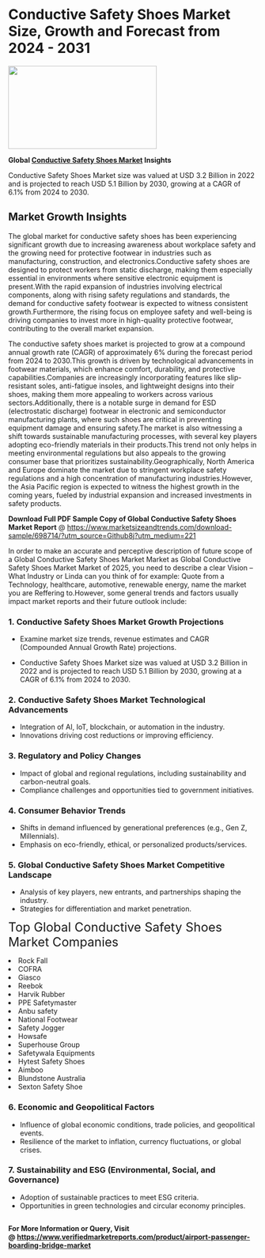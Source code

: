 <H1>Conductive Safety Shoes Market Size, Growth and Forecast from 2024 - 2031</H1><img class="aligncenter size-medium wp-image-584254" src="https://thirdeyenews.in/wp-content/uploads/2024/09/Global-Market-Research-300x168.jpeg" alt="" width="300" height="168" /><p><strong>Global&nbsp;<a href="https://www.marketsizeandtrends.com/download-sample/698714/?utm_source=Github8j?utm_medium=221">Conductive Safety Shoes Market</a> Insights</strong></p><p>Conductive Safety Shoes Market size was valued at USD 3.2 Billion in 2022 and is projected to reach USD 5.1 Billion by 2030, growing at a CAGR of 6.1% from 2024 to 2030.</p><p><h2>Market Growth Insights</h2> <p>The global market for conductive safety shoes has been experiencing significant growth due to increasing awareness about workplace safety and the growing need for protective footwear in industries such as manufacturing, construction, and electronics.Conductive safety shoes are designed to protect workers from static discharge, making them especially essential in environments where sensitive electronic equipment is present.With the rapid expansion of industries involving electrical components, along with rising safety regulations and standards, the demand for conductive safety footwear is expected to witness consistent growth.Furthermore, the rising focus on employee safety and well-being is driving companies to invest more in high-quality protective footwear, contributing to the overall market expansion.</p> <p>The conductive safety shoes market is projected to grow at a compound annual growth rate (CAGR) of approximately 6% during the forecast period from 2024 to 2030.This growth is driven by technological advancements in footwear materials, which enhance comfort, durability, and protective capabilities.Companies are increasingly incorporating features like slip-resistant soles, anti-fatigue insoles, and lightweight designs into their shoes, making them more appealing to workers across various sectors.Additionally, there is a notable surge in demand for ESD (electrostatic discharge) footwear in electronic and semiconductor manufacturing plants, where such shoes are critical in preventing equipment damage and ensuring safety.The market is also witnessing a shift towards sustainable manufacturing processes, with several key players adopting eco-friendly materials in their products.This trend not only helps in meeting environmental regulations but also appeals to the growing consumer base that prioritizes sustainability.Geographically, North America and Europe dominate the market due to stringent workplace safety regulations and a high concentration of manufacturing industries.However, the Asia Pacific region is expected to witness the highest growth in the coming years, fueled by industrial expansion and increased investments in safety products.<p><span class=""><strong>Download Full PDF Sample Copy of Global Conductive Safety Shoes Market Report</strong> @ <a href="https://www.marketsizeandtrends.com/download-sample/698714/?utm_source=Github8j?utm_medium=221" target="_blank">https://www.marketsizeandtrends.com/download-sample/698714/?utm_source=Github8j?utm_medium=221</a></span></p><p>In order to make an accurate and perceptive description of future scope of a Global&nbsp;Conductive Safety Shoes Market Market as Global&nbsp;Conductive Safety Shoes Market Market of 2025, you need to describe a clear Vision &ndash; What Industry or Linda can you think of for example: Quote from a Technology, healthcare, automotive, renewable energy, name the market you are Reffering to.However, some general trends and factors usually impact market reports and their future outlook include:</p><h3>1.&nbsp;<strong>Conductive Safety Shoes Market Growth Projections</strong></h3><ul><li>Examine market size trends, revenue estimates and CAGR (Compounded Annual Growth Rate) projections.</li><li><p>Conductive Safety Shoes Market size was valued at USD 3.2 Billion in 2022 and is projected to reach USD 5.1 Billion by 2030, growing at a CAGR of 6.1% from 2024 to 2030.</p></li></ul><h3>2.&nbsp;<strong>Conductive Safety Shoes Market Technological Advancements</strong></h3><ul><li>Integration of AI, IoT, blockchain, or automation in the industry.</li><li>Innovations driving cost reductions or improving efficiency.</li></ul><h3>3.&nbsp;<strong>Regulatory and Policy Changes</strong></h3><ul><li>Impact of global and regional regulations, including sustainability and carbon-neutral goals.</li><li>Compliance challenges and opportunities tied to government initiatives.</li></ul><h3>4.&nbsp;<strong>Consumer Behavior Trends</strong></h3><ul><li>Shifts in demand influenced by generational preferences (e.g., Gen Z, Millennials).</li><li>Emphasis on eco-friendly, ethical, or personalized products/services.</li></ul><h3>5.&nbsp;<strong>Global Conductive Safety Shoes Market Competitive Landscape</strong></h3><ul><li>Analysis of key players, new entrants, and partnerships shaping the industry.</li><li>Strategies for differentiation and market penetration.</li></ul><p data-pm-slice="1 1 []"><span style="color: inherit; font-family: inherit; font-size: 25px;">Top Global Conductive Safety Shoes Market Companies</span></p><div class="" data-test-id=""><p><li>Rock Fall</li><li> COFRA</li><li> Giasco</li><li> Reebok</li><li> Harvik Rubber</li><li> PPE Safetymaster</li><li> Anbu safety</li><li> National Footwear</li><li> Safety Jogger</li><li> Howsafe</li><li> Superhouse Group</li><li> Safetywala Equipments</li><li> Hytest Safety Shoes</li><li> Aimboo</li><li> Blundstone Australia</li><li> Sexton Safety Shoe</li></p></div><h3>6.&nbsp;<strong>Economic and Geopolitical Factors</strong></h3><ul><li>Influence of global economic conditions, trade policies, and geopolitical events.</li><li>Resilience of the market to inflation, currency fluctuations, or global crises.</li></ul><h3>7.&nbsp;<strong>Sustainability and ESG (Environmental, Social, and Governance)</strong></h3><ul><li>Adoption of sustainable practices to meet ESG criteria.</li><li>Opportunities in green technologies and circular economy principles.</li></ul><h2><strong style="font-size: 14px;">For More Information or Query, Visit @&nbsp;</strong><a style="background-color: #ffffff; font-size: 14px;" href="https://www.marketsizeandtrends.com/report/conductive-safety-shoes-market/" target="_blank">https://www.verifiedmarketreports.com/product/airport-passenger-boarding-bridge-market</a></h2>